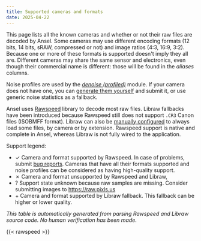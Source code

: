 ```yaml
---
title: Supported cameras and formats
date: 2025-04-22
---
```


This page lists all the known cameras and whether or not their raw files are decoded by Ansel. Some cameras may use different encoding formats (12 bits, 14 bits, sRAW, compressed or not) and image ratios (4:3, 16:9, 3:2). Because one or more of these formats is supported doesn't imply they all are. Different cameras may share the same sensor and electronics, even though their commercial name is different: those will be found in the _aliases_ columns.

Noise profiles are used by the [_denoise (profiled)_](../../doc/modules/processing-modules/denoise-profiled) module. If your camera does not have one, you can [generate them yourself](https://pixls.us/articles/how-to-create-camera-noise-profiles-for-darktable/) and submit it, or use generic noise statistics as a fallback.

Ansel uses [Rawspeed](https://darktable-org.github.io/rawspeed/) library to decode most raw files. Libraw fallbacks have been introduced because Rawspeed still does not support `.CR3` Canon files (ISOBMFF format). Libraw can also be [manually configured](../../doc/preferences-settings/processing/#libraw) to always load some files, by camera or by extension. Rawspeed support is native and complete in Ansel, whereas Libraw is not fully wired to the application.

Support legend:

- <span class='badge rounded-circle text-bg-success square-badge'>✓</span> Camera and format supported by Rawspeed. In case of problems, submit [bug reports](https://github.com/darktable-org/rawspeed/issues). Cameras that have all their formats supported and noise profiles can be considered as having high-quality support.
- <span class='badge rounded-circle text-bg-danger square-badge'>✗</span> Camera and format unsupported by Rawspeed and Libraw,
- <span class='badge rounded-circle text-bg-warning square-badge'>?</span> Support state unknown because raw samples are missing. Consider submitting images to <https://raw.pixls.us>
- <span class='badge rounded-circle text-bg-info square-badge'>+</span> Camera and format supported by Libraw fallback. This fallback can be higher or lower quality.

_This table is automatically generated from parsing Rawspeed and Libraw source code. No human verification has been made_.

{{< rawspeed >}}
